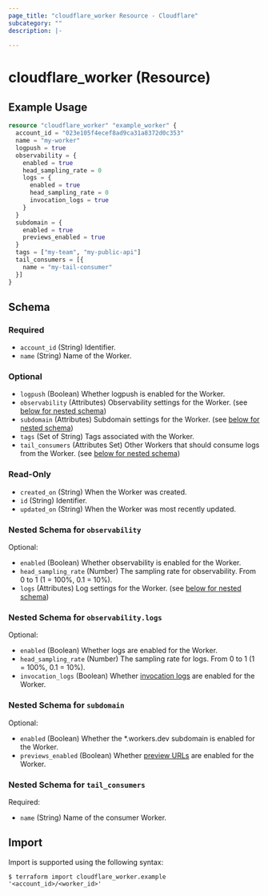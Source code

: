 ```yaml
---
page_title: "cloudflare_worker Resource - Cloudflare"
subcategory: ""
description: |-
  
---
```


# cloudflare_worker (Resource)



## Example Usage

```terraform
resource "cloudflare_worker" "example_worker" {
  account_id = "023e105f4ecef8ad9ca31a8372d0c353"
  name = "my-worker"
  logpush = true
  observability = {
    enabled = true
    head_sampling_rate = 0
    logs = {
      enabled = true
      head_sampling_rate = 0
      invocation_logs = true
    }
  }
  subdomain = {
    enabled = true
    previews_enabled = true
  }
  tags = ["my-team", "my-public-api"]
  tail_consumers = [{
    name = "my-tail-consumer"
  }]
}
```

<!-- schema generated by tfplugindocs -->
## Schema

### Required

- `account_id` (String) Identifier.
- `name` (String) Name of the Worker.

### Optional

- `logpush` (Boolean) Whether logpush is enabled for the Worker.
- `observability` (Attributes) Observability settings for the Worker. (see [below for nested schema](#nestedatt--observability))
- `subdomain` (Attributes) Subdomain settings for the Worker. (see [below for nested schema](#nestedatt--subdomain))
- `tags` (Set of String) Tags associated with the Worker.
- `tail_consumers` (Attributes Set) Other Workers that should consume logs from the Worker. (see [below for nested schema](#nestedatt--tail_consumers))

### Read-Only

- `created_on` (String) When the Worker was created.
- `id` (String) Identifier.
- `updated_on` (String) When the Worker was most recently updated.

<a id="nestedatt--observability"></a>
### Nested Schema for `observability`

Optional:

- `enabled` (Boolean) Whether observability is enabled for the Worker.
- `head_sampling_rate` (Number) The sampling rate for observability. From 0 to 1 (1 = 100%, 0.1 = 10%).
- `logs` (Attributes) Log settings for the Worker. (see [below for nested schema](#nestedatt--observability--logs))

<a id="nestedatt--observability--logs"></a>
### Nested Schema for `observability.logs`

Optional:

- `enabled` (Boolean) Whether logs are enabled for the Worker.
- `head_sampling_rate` (Number) The sampling rate for logs. From 0 to 1 (1 = 100%, 0.1 = 10%).
- `invocation_logs` (Boolean) Whether [invocation logs](https://developers.cloudflare.com/workers/observability/logs/workers-logs/#invocation-logs) are enabled for the Worker.



<a id="nestedatt--subdomain"></a>
### Nested Schema for `subdomain`

Optional:

- `enabled` (Boolean) Whether the *.workers.dev subdomain is enabled for the Worker.
- `previews_enabled` (Boolean) Whether [preview URLs](https://developers.cloudflare.com/workers/configuration/previews/) are enabled for the Worker.


<a id="nestedatt--tail_consumers"></a>
### Nested Schema for `tail_consumers`

Required:

- `name` (String) Name of the consumer Worker.

## Import

Import is supported using the following syntax:

```shell
$ terraform import cloudflare_worker.example '<account_id>/<worker_id>'
```
